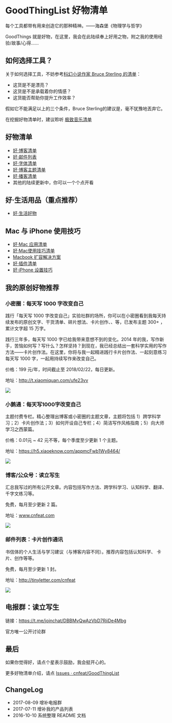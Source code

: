 # GoodThingList 好物清单

每个工具都带有用来创造它的那种精神。——海森堡《物理学与哲学》

GoodThings 就是好物，在这里，我会在此陆续奉上好用之物，附之我的使用经验/故事/心得……

## 如何选择工具？

关于如何选择工具，不妨参考[科幻小说作家 Bruce Sterling 的清单](http://www.tonyyet.com/tools)：

- 这货是不是漂亮？
- 这货是不是承载着你的情感？
- 这货能否帮助你提升工作效率？

假如它不能满足以上的三个条件，Bruce Sterling的建议是，毫不犹豫地丟弃它。

在挖掘好物清单时，建议聆听 [极致音乐清单](http://www.xiami.com/search/album/?spm=a1z1s.3521865.23309985.3.eDI0b6&key=The+Essential+Masterpieces)



## 好物清单

- [好·博客清单](https://github.com/cnfeat/GoodThingList/blob/master/GoodBlogList.md)
- [好·邮件列表](https://github.com/cnfeat/GoodThingList/blob/master/GoodMailList.md)
- [好·字体清单](https://github.com/cnfeat/GoodThingList/blob/master/GoodFontList.md)
- [好·博客主题清单](https://github.com/cnfeat/GoodThingList/blob/master/GoodJekyllBlogList.md)
- [好·播客清单](https://github.com/cnfeat/GoodThingList/blob/master/GoodPodcastList.md)
- 其他的陆续更新中，你可以一个个点开看

## 好·生活用品（重点推荐）

- [好·生活好物](https://github.com/cnfeat/GoodThingList/blob/master/GoodLivingGoods.md)


## Mac 与 iPhone 使用技巧

* [好·Mac 应用清单](https://github.com/cnfeat/GoodThingList/blob/master/GoodMacAppList.md)
* [好·Mac使用技巧清单](https://github.com/cnfeat/GoodThingList/blob/master/GoodMacSkillList.md)
* [Macbook 扩容解决方案](https://github.com/cnfeat/GoodThingList/blob/master/MacbookProSSDUpdate.md)
* [好·插件清单](https://github.com/cnfeat/GoodThingList/blob/master/GoodChromePluginList.md)
* [好·iPhone 设置技巧](https://github.com/cnfeat/GoodThingList/blob/master/MyiPhoneDestopSetting.md)

## 我的原创好物推荐


### 小密圈：每天写 1000 字改变自己

践行「每天写 1000 字改变自己」实验社群的场所，你可以在小密圈看到我每天持续发布的原创文字、干货清单、碎片想法、卡片创作、、等，已发布主题 300+ ，累计文字超 15 万字。

践行三年多，每天写 1000 字已给我带来意想不到的变化。2014 年的我，写作新手，苦恼如何写？写什么？怎样坚持？到现在，我已经总结出一套科学实用的写作方法——卡片创作法。在这里，你将与我一起精进践行卡片创作法、一起刻意练习每天写 1000 字，一起用持续写作来改变自己。

价格：199 元/年，时间截止至 2018/02/22，每日更新。

地址：http://t.xiaomiquan.com/ufe23vv

![](http://openmindclub.qiniudn.com/omt/ProductList01.jpg?imageMogr2/thumbnail/!30p)

### 小鹅通：每天写1000字改变自己

主题付费专栏。精心整理出博客或小密圈的主题文章，主题将包括 1）跨学科学习；2）卡片创作法；3）如何开设自己专栏；4）简洁写作风格指南；5）向大师学习之西蒙篇。

价格：0.01元 ~ 42 元不等，每个季度至少更新 1 个主题。

地址：https://h5.xiaoeknow.com/appmcFwb1Wy8464/

![](http://openmindclub.qiniudn.com/omt/ProductList02.jpg?imageMogr2/thumbnail/!30p)

### 博客/公众号：读立写生

汇总我写过的所有公开文章。内容包括写作方法、跨学科学习、认知科学、翻译、千字文练习等。

免费，每月至少更新 2 篇。

地址：www.cnfeat.com 

![](http://openmindclub.qiniudn.com/omt/ProductList03.jpg?imageMogr2/thumbnail/!30p)

### 邮件列表：卡片创作通讯

书信体的个人生活与学习建议（与博客内容不同）。推荐内容包括认知科学、 卡片、创作等等。

免费，每月至少更新 1 封。

地址：http://tinyletter.com/cnfeat

![](http://openmindclub.qiniudn.com/omt/ProductList04.jpg?imageMogr2/thumbnail/!30p)

## 电报群：读立写生

链接：https://t.me/joinchat/DBBMvQwAzVbD7RiiDe4Mbg

官方唯一公开讨论群


## 最后

如果你觉得好，请点个星表示鼓励，我会挺开心的。

更多好物清单介绍，请点 [Issues · cnfeat/GoodThingList](https://github.com/cnfeat/GoodThingList/issues)




## ChangeLog

- 2017-08-09 增补电报群
- 2017-07-11 增补我的产品列表
- 2016-10-10 系统整理 README 文档
